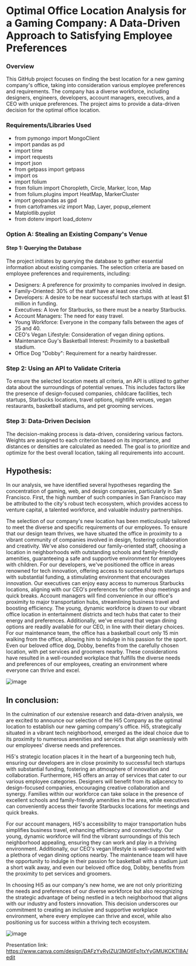 # Optimal Office Location Analysis for a Gaming Company: A Data-Driven Approach to Satisfying Employee Preferences

### Overview

This GitHub project focuses on finding the best location for a new gaming company's office, taking into consideration various employee preferences and requirements. The company has a diverse workforce, including designers, engineers, developers, account managers, executives, and a CEO with unique preferences. The project aims to provide a data-driven decision for the optimal office location.

### Requirements/Libraries Used

* from pymongo import MongoClient
* import pandas as pd
* import time
* import requests
* import json
* from getpass import getpass
* import os
* import folium
* from folium import Choropleth, Circle, Marker, Icon, Map
* from folium.plugins import HeatMap, MarkerCluster
* import geopandas as gpd
* from cartoframes.viz import Map, Layer, popup_element
* Matplotlib.pyplot
* from dotenv import load_dotenv

### Option A: Stealing an Existing Company's Venue

#### Step 1: Querying the Database

The project initiates by querying the database to gather essential information about existing companies. The selection criteria are based on employee preferences and requirements, including:

* Designers: A preference for proximity to companies involved in design.
* Family-Oriented: 30% of the staff have at least one child.
* Developers: A desire to be near successful tech startups with at least $1 million in funding.
* Executives: A love for Starbucks, so there must be a nearby Starbucks.
* Account Managers: The need for easy travel.
* Young Workforce: Everyone in the company falls between the ages of 25 and 40.
* CEO's Vegan Lifestyle: Consideration of vegan dining options.
* Maintenance Guy's Basketball Interest: Proximity to a basketball stadium.
* Office Dog "Dobby": Requirement for a nearby hairdresser.

### Step 2: Using an API to Validate Criteria

To ensure the selected location meets all criteria, an API is utilized to gather data about the surroundings of potential venues. This includes factors like the presence of design-focused companies, childcare facilities, tech startups, Starbucks locations, travel options, nightlife venues, vegan restaurants, basketball stadiums, and pet grooming services.

### Step 3: Data-Driven Decision

The decision-making process is data-driven, considering various factors. Weights are assigned to each criterion based on its importance, and distances or densities are calculated as needed. The goal is to prioritize and optimize for the best overall location, taking all requirements into account.

## Hypothesis:

In our analysis, we have identified several hypotheses regarding the concentration of gaming, web, and design companies, particularly in San Francisco. First, the high number of such companies in San Francisco may be attributed to the city's robust tech ecosystem, which provides access to venture capital, a talented workforce, and valuable industry partnerships.

The selection of our company's new location has been meticulously tailored to meet the diverse and specific requirements of our employees. To ensure that our design team thrives, we have situated the office in proximity to a vibrant community of companies involved in design, fostering collaboration and creativity. We've also considered our family-oriented staff, choosing a location in neighborhoods with outstanding schools and family-friendly amenities, guaranteeing a safe and supportive environment for employees with children. For our developers, we've positioned the office in areas renowned for tech innovation, offering access to successful tech startups with substantial funding, a stimulating environment that encourages innovation. Our executives can enjoy easy access to numerous Starbucks locations, aligning with our CEO's preferences for coffee shop meetings and quick breaks. Account managers will find convenience in our office's proximity to major transportation hubs, streamlining business travel and boosting efficiency. The young, dynamic workforce is drawn to our vibrant office location in entertainment districts and tech hubs that cater to their energy and preferences. Additionally, we've ensured that vegan dining options are readily available for our CEO, in line with their dietary choices. For our maintenance team, the office has a basketball court only 15 min walking from the office, allowing him to indulge in his passion for the sport. Even our beloved office dog, Dobby, benefits from the carefully chosen location, with pet services and groomers nearby. These considerations have resulted in a well-rounded workplace that fulfills the diverse needs and preferences of our employees, creating an environment where everyone can thrive and excel.

![image](https://github.com/Estherkii/project-III-geolocation/assets/123992666/547f735b-a9ad-4c6d-8c6f-b1038b89bd18)

## In conclusion:

In the culmination of our extensive research and data-driven analysis, we are excited to announce our selection of the Hi5 Company as the optimal location to establish our new gaming company's office. Hi5, strategically situated in a vibrant tech neighborhood, emerged as the ideal choice due to its proximity to numerous amenities and services that align seamlessly with our employees' diverse needs and preferences.

Hi5's strategic location places it in the heart of a burgeoning tech hub, ensuring our developers are in close proximity to successful tech startups with substantial funding, fostering an atmosphere of innovation and collaboration. Furthermore, Hi5 offers an array of services that cater to our various employee categories. Designers will benefit from its adjacency to design-focused companies, encouraging creative collaboration and synergy. Families within our workforce can take solace in the presence of excellent schools and family-friendly amenities in the area, while executives can conveniently access their favorite Starbucks locations for meetings and quick breaks.

For our account managers, Hi5's accessibility to major transportation hubs simplifies business travel, enhancing efficiency and connectivity. Our young, dynamic workforce will find the vibrant surroundings of this tech neighborhood appealing, ensuring they can work and play in a thriving environment. Additionally, our CEO's vegan lifestyle is well-supported with a plethora of vegan dining options nearby. The maintenance team will have the opportunity to indulge in their passion for basketball with a stadium just a short walk away, and even our beloved office dog, Dobby, benefits from the proximity to pet services and groomers.

In choosing Hi5 as our company's new home, we are not only prioritizing the needs and preferences of our diverse workforce but also recognizing the strategic advantage of being nestled in a tech neighborhood that aligns with our industry and fosters innovation. This decision underscores our commitment to creating an inclusive and supportive workplace environment, where every employee can thrive and excel, while also positioning us for success within a thriving tech ecosystem.

![image](https://github.com/Estherkii/project-III-geolocation/assets/123992666/ae22239d-e0a2-4c28-a05a-859415cd1370)

Presentation link: https://www.canva.com/design/DAFzYvRyIZU/3MGtIFp1txYyGMUKCKTl8A/edit 

